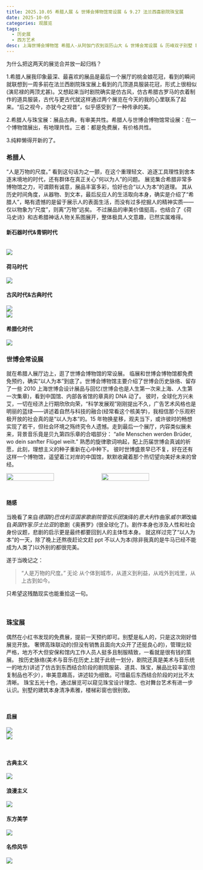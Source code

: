 ```yaml
---
title: 2025.10.05 希腊人展 & 世博会博物馆常设展 & 9.27 法兰西喜剧院珠宝展
date: 2025-10-05
categories: 观展览
tags:
  - 历史展
  - 西方艺术
desc: 上海世博会博物馆 希腊人-从阿伽门农到亚历山大 & 世博会常设展 & 历峰双子别墅 瑰宝启幕：法兰西喜剧院舞台珠宝臻藏 展览repo。 “人是万物的尺度。” 无论​从个体到城市，从道义到利益，从戏外到戏里，从上古到如今。
---
```


为什么把这两天的展览合并放一起归档？ 

1.希腊人展我印象最深、最喜欢的展品是最后一个展厅的桃金娘花冠，看到的瞬间就联想到一周多前在法兰西剧院珠宝展上看到的几顶道具服装花冠，形式上很相似(演尼禄的两顶尤甚)。又想起来当时剧院确实是仿古风，仿古希腊古罗马的衣着制作的道具服装，古代与更古代就这样通过两个展览在今天的我的心里联系了起来。“后之视今，亦犹今之视昔”，似乎感受到了一种传承的美。 

2.希腊人与珠宝展：展品古典，有审美共性。希腊人与世博会博物馆常设展：在一个博物馆展出，有地理共性。三者：都是免费展，有价格共性。 

3.纯粹懒得开新的了。
<br>

### 希腊人

“人是万物的尺度。”
看到这句话为之一颤，在这个重理轻文、追逐工具理性到舍本逐末境地的时代，还有群体在真正关心“何以为人”的问题。
展览集合希腊非常多博物馆之力，可谓颇有诚意，展品丰富多彩，恰好也合“以人为本”的道理。
其从历史时间角度，从器物、到文本，最后反应人的生活取向本身，确实是介绍了“希腊人”，略有遗憾的是留于展示人的表面生活，而没有过多挖掘人的精神实质——仅以物象为“尺度”，则离“万物”远矣。
不过展品的审美价值挺高，也结合了《荷马史诗》和古希腊神话人物关系图展开，整体极具人文意趣，已然实属难得。

#### 新石器时代&青铜时代
<br>
  <img src="https://raw.githubusercontent.com/YukinoshitaSherry/qycf_picbed/main/img/20251011031650881.png" ><br>

#### 荷马时代
  <img src="https://raw.githubusercontent.com/YukinoshitaSherry/qycf_picbed/main/img/20251011031704027.png" >

<br>

#### 古风时代&古典时代

<img src="https://raw.githubusercontent.com/YukinoshitaSherry/qycf_picbed/main/img/20251011031715065.png" ><br>
<img src="https://raw.githubusercontent.com/YukinoshitaSherry/qycf_picbed/main/img/20251011031728296.png" >

#### 希腊化时代

<img src="https://raw.githubusercontent.com/YukinoshitaSherry/qycf_picbed/main/img/20251011031739432.png" ><br>


### 世博会常设展

就在希腊人展厅边上，逛了世博会博物馆的常设展。
临展和世博会博物馆都免费免预约，确实“以人为本”到底了。世博会博物馆主要介绍了世博会历史脉络、留存了一些 2010 上海世博会设计展品与回忆(世博会也是人生第一次来上海、人生第一次集章)，看到中国馆、内部各省馆的章真的 DNA 动了。
彼时，全球化方兴未艾，一切在经济上行期欣欣向荣，“科学发展观”刚刚提出不久，广告艺术风格也是明丽的蓝绿——讲述着自然与科技的融合(经常看这个核美学)，我相信那个乐观积极开放的社会真的是“以人为本”的。15 年物换星移，观夫当下，或许彼时的畅想实现了若干，但社会环境之殇终究令人遗憾。走到最后一个展厅，内容类似展未来，背景音乐竟是贝九第四乐章的合唱部分： “alle Menschen werden Brüder, wo dein sanfter Flügel weilt.” 熟悉的旋律歌词响起，配上历届世博会真诚的祈愿，此刻，理想主义的种子重新在心中种下。
彼时世博盛景早已不复，好在还有这样一个博物馆，遥望着江对岸的中国馆，默默收藏着那个热切望向美好未来的曾经。

<div style="display: flex; gap: 0; margin: 10px 0;">
  <img src="https://raw.githubusercontent.com/YukinoshitaSherry/qycf_picbed/main/img/20251011031755158.png" style="width: 50%; height: auto; display: block;">
  <img src="https://raw.githubusercontent.com/YukinoshitaSherry/qycf_picbed/main/img/20251011031810054.png" style="width: 50%; height: auto; display: block;">
</div>

<br>

#### 随感

当晚看了来自*德国*的*巴伐利亚国家歌剧院管弦乐团*演绎的*意大利*作曲家*威尔第*改编自*英国*作家*莎士比亚*的歌剧《奥赛罗》(很全球化了)。剧作本身也涉及人性和社会身份议题，悲剧的启示更是最终都要回到人的主体性本身。
就这样过完了“以人为本”的一天，除了晚上还熬夜赶论文赶 ppt 不以人为本(除非我真的是牛马已经不能成为人类了)以外别的都很完美。

遂于当晚记之：

> “人是万物的尺度。” 无论 ​ 从个体到城市，从道义到利益，从戏外到戏里，从上古到如今。

只希望这残酷现实也能重拾这一句。

<br>

### 珠宝展

偶然在小红书发现的免费展，提前一天预约即可。别墅是私人的，只是这次刚好借展览开放。
奢牌高珠联动的(但没有销售且面向大众开了还挺良心的)，管理比较严格，地方不大但安保和馆内工作人员人挺多且制服精致，一看就是很有钱的策展。
按历史脉络(美术与音乐在历史上就于此统一划分，剧院还真是美术与音乐统一的地方)讲述了仿古到东西结合阶段的剧院服装、道具、珠宝，展品比较丰富(但复制品也不少），审美意趣高，讲述较为细致。可惜最后东西结合阶段的对比不太清晰。
珠宝五光十色，通过展览可以窥见珠宝设计理念、也对舞台艺术有进一步认识。别墅的建筑本身清净素雅，楼梯彩窗也很别致。


<br>

#### 启展
  <img src="https://raw.githubusercontent.com/YukinoshitaSherry/qycf_picbed/main/img/20251011030913019.png" ><br>
  <img src="https://raw.githubusercontent.com/YukinoshitaSherry/qycf_picbed/main/img/20251011030923731.png" >

<br>

#### 古典主义

<img src="https://raw.githubusercontent.com/YukinoshitaSherry/qycf_picbed/main/img/20251011030937543.png" ><br>

#### 浪漫主义
<img src="https://raw.githubusercontent.com/YukinoshitaSherry/qycf_picbed/main/img/20251011030948217.png" >

#### 东方美学
<img src="https://raw.githubusercontent.com/YukinoshitaSherry/qycf_picbed/main/img/20251011031023772.png" ><br>

#### 名伶风华
<img src="https://raw.githubusercontent.com/YukinoshitaSherry/qycf_picbed/main/img/20251011031036133.png" >

<br>
